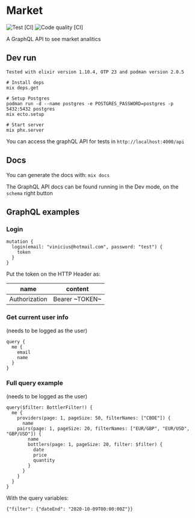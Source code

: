 # Market

![Test [CI]](https://github.com/shiryel/test-market/workflows/Test%20%5BCI%5D/badge.svg)
![Code quality [CI]](https://github.com/shiryel/test-market/workflows/Code%20quality%20%5BCI%5D/badge.svg)

A GraphQL API to see market analitics

## Dev run

`Tested with elixir version 1.10.4, OTP 23 and podman version 2.0.5`

```
# Install deps
mix deps.get

# Setup Postgres
podman run -d --name postgres -e POSTGRES_PASSWORD=postgres -p 5432:5432 postgres
mix ecto.setup

# Start server
mix phx.server
```

You can access the graphQL API for tests in `http://localhost:4000/api`

## Docs

You can generate the docs with: `mix docs`

The GraphQL API docs can be found running in the Dev mode, on the `schema` right button

## GraphQL examples

### Login
```
mutation {
  login(email: "vinicius@hotmail.com", password: "test") {
    token
  }
}
```

Put the token on the HTTP Header as:

name | content
-----|--------
Authorization | Bearer ~TOKEN~

### Get current user info

(needs to be logged as the user)

```
query {
  me {
    email
    name
  }
}
```

### Full query example

(needs to be logged as the user)

```
query($filter: BottlerFilter!) {
  me {
    providers(page: 1, pageSize: 50, filterNames: ["CBOE"]) {
      name
	pairs(page: 1, pageSize: 20, filterNames: ["EUR/GBP", "EUR/USD", "GBP/USD"]) {
        name
        bottlers(page: 1, pageSize: 20, filter: $filter) {
          date
          price
          quantity
        }
      }
    }
  }
}
```

With the query variables:

```
{"filter": {"dateEnd": "2020-10-09T00:00:00Z"}}
```
